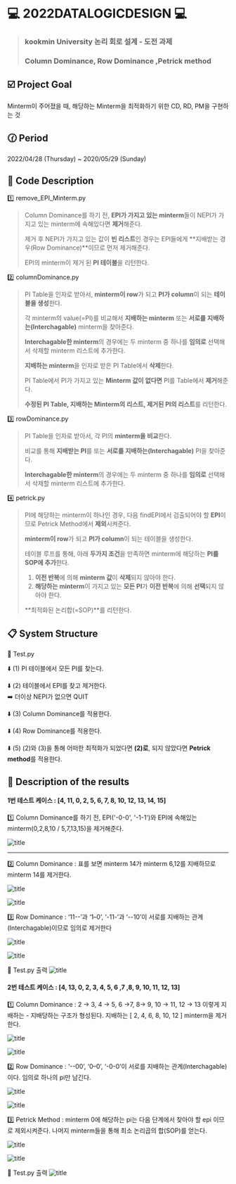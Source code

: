 # :computer: 2022DATALOGICDESIGN :computer:
> ### kookmin University 논리 회로 설계 - 도전 과제 
> ### Column Dominance, Row Dominance ,Petrick method

## :ballot_box_with_check: Project Goal
Minterm이 주어졌을 때, 해당하는 Minterm을 최적화하기 위한 CD, RD, PM을 구현하는 것

## :clock130: Period
2022/04/28 (Thursday) ~ 2020/05/29 (Sunday)

## :file_folder: Code Description
:one: remove_EPI_Minterm.py
> Column Dominance를 하기 전, **EPI가 가지고 있는 minterm**들이 NEPI가 가지고 있는 minterm에 속해있다면 **제거**해준다.
> 
> 제거 후 NEPI가 가지고 있는 값이 **빈 리스트**인 경우는 EPI들에게 **지배받는 경우(Row Dominance)**이므로 먼저 제거해준다.
> 
> EPI의 minterm이 제거 된 **PI 테이블**을 리턴한다.

:two: columnDominance.py
> PI Table을 인자로 받아서, **minterm이 row**가 되고 **PI가 column**이 되는 **테이블을 생성**한다.
> 
> 각 minterm의 value(=PI)를 비교해서 **지배하는 minterm** 또는 **서로를 지배하는(Interchagable)** minterm을 찾아준다.
> 
> **Interchagable한 minterm**의 경우에는 두 minterm 중 하나를 **임의로** 선택해서 삭제할 minterm 리스트에 추가한다.
> 
> **지배하는 minterm**을 인자로 받은 PI Table에서 **삭제**한다.
> 
> PI Table에서 PI가 가지고 있는 **Minterm 값이 없다면** PI를 Table에서 **제거**해준다.
> 
> **수정된 PI Table, 지배하는 Minterm의 리스트, 제거된 PI의 리스트**를 리턴한다.

:three: rowDominance.py
> PI Table을 인자로 받아서, 각 PI의 **minterm을 비교**한다.
> 
> 비교를 통해 **지배받는 PI**를 또는 **서로를 지배하는(Interchagable)** PI을 찾아준다.
> 
> **Interchagable한 minterm**의 경우에는 두 minterm 중 하나를 **임의로** 선택해서 삭제할 minterm 리스트에 추가한다.


:four: petrick.py
> PI에 해당하는 minterm이 하나인 경우, 다음 findEPI에서 검출되어야 할 **EPI**이므로 Petrick Method에서 **제외**시켜준다.
> 
> **minterm이 row**가 되고 **PI가 column**이 되는 테이블을 생성한다.
> 
> 테이블 루프를 통해, 아래 **두가지 조건**을 만족하면 minterm에 해당하는 **PI를 SOP에 추가**한다.
> 
> 1. **이전 반복**에 의해 **minterm 값**이 **삭제**되지 않아야 한다.
> 2. **해당하는 minterm**이 가지고 있는 **모든 PI**가 **이전 반복**에 의해 **선택**되지 않아야 한다.
> 
> **최적화된 논리합(=SOP)**를 리턴한다. 

## :clipboard: System Structure
:repeat: Test.py

:arrow_down: (1) PI 테이블에서 모든 PI를 찾는다.

:arrow_down: (2) 테이블에서 EPI를 찾고 제거한다.  
            :arrow_right: 더이상  NEPI가 없으면 QUIT

:arrow_down: (3) Column Dominance를 적용한다.

:arrow_down: (4) Row Dominance를 적용한다.

:arrow_down: (5) (2)와 (3)을 통해 어떠한 최적화가 되었다면 **(2)로**, 되지 않았다면 **Petrick method**를 적용한다.


## :page_with_curl: Description of the results

#### 1번 테스트 케이스 : [4, 11, 0, 2, 5, 6, 7, 8, 10, 12, 13, 14, 15]

:one: Column Dominance를 하기 전, EPI('-0-0', '-1-1')와 EPI에 속해있는 minterm(0,2,8,10 / 5,7,13,15)을 제거해준다.

![title](/img/TEST1-ARE.png)

---

:two: Column Dominance : 표를 보면 minterm 14가 minterm 6,12를 지배하므로 minterm 14를 제거한다. 

![title](/img/CD-TABLE.png)

![title](/img/TEST1-CD.png)

:three: Row Dominance : ‘11--’과 ‘1–0’, ‘-11-’과 ‘--10’이 서로를 지배하는 관계(Interchagable)이므로 임의로 제거한다

![title](/img/RD-TABLE.png)

![title](/img/TEST1-RD.png)

:repeat: Test.py 출력
![title](/img/TEST1-TOTALRESULT.png)

#### 2번 테스트 케이스 : [4, 13, 0, 2, 3, 4, 5, 6 ,7 ,8, 9, 10, 11, 12, 13]

:one: Column Dominance : 2 → 3, 4 → 5, 6 →7, 8→ 9, 10 → 11, 12 → 13 이렇게 지배하는 - 지배당하는 구조가 형성된다. 지배하는 [ 2, 4, 6, 8, 10, 12 ] minterm을 제거한다.

![title](/img/CD-TABLE2.png)

![title](/img/TEST2-CD.png)

:two: Row Dominance :  ‘--00’, ‘0–0’, ‘-0-0’이 서로를 지배하는 관계(Interchagable)이다. 임의로 하나의 pi만 남긴다.

![title](/img/RD-TABLE2.png)

![title](/img/TEST2-RD.png)

:three: Petrick Method  :  minterm 0에 해당하는 pi는 다음 단계에서 찾아야 할 epi 이므로 제외시켜준다. 나머지 minterm들을 통해 최소 논리곱의 합(SOP)를 얻는다.

![title](/img/PETRCIK-TABLE.png)

![title](/img/TEST2-P.png)

:repeat: Test.py 출력
![title](/img/TEST2-TOTALRESULT.png)
